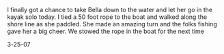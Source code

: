 I finally got a chance to take Bella down to the water and let her go in the kayak solo today. I tied a 50 foot rope to the boat and walked along the shore line as she paddled. She made an amazing turn and the folks fishing gave her a big cheer. We stowed the rope in the boat for the next time

3-25-07